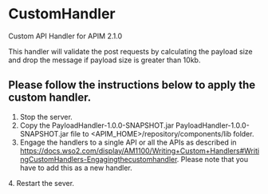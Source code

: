 # CustomHandler
Custom API Handler for APIM 2.1.0

This handler will validate the post requests by calculating the payload size and drop the message if payload size is greater than 10kb.

## Please follow the instructions below to apply the custom handler.

1. Stop the server.
2. Copy the PayloadHandler-1.0.0-SNAPSHOT.jar PayloadHandler-1.0.0-SNAPSHOT.jar file to <APIM_HOME>/repository/components/lib folder. 
3. Engage the handlers to a single API or all the APIs as described in https://docs.wso2.com/display/AM1100/Writing+Custom+Handlers#WritingCustomHandlers-Engagingthecustomhandler.
Please note that you have to add this as a new handler.

<handler class="org.wso2.custom.handler.PayloadHandler"/>
4. Restart the sever.
